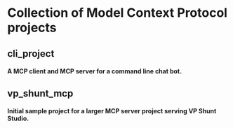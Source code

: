 # Collection of Model Context Protocol projects

## cli_project
#### A MCP client and MCP server for a command line chat bot.

## vp_shunt_mcp
#### Initial sample project for a larger MCP server project serving VP Shunt Studio.
